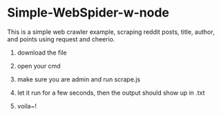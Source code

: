 # Simple-WebSpider-w-node
This is a simple web crawler example, scraping reddit posts, title, author, and points using request and cheerio. 

1) download the file 

2) open your cmd 

3) make sure you are admin and run scrape.js

4) let it run for a few seconds, then the output should show up in .txt

5) voila~!
